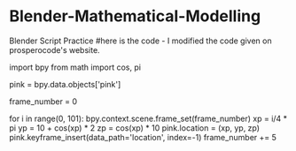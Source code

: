 # Blender-Mathematical-Modelling
Blender Script Practice
#here is the code - I modified the code given on prosperocode's website. 

import bpy
from math import cos, pi

pink = bpy.data.objects['pink']

frame_number = 0

for i in range(0, 101):
  bpy.context.scene.frame_set(frame_number)
  xp = i/4 * pi
  yp = 10 + cos(xp) * 2
  zp = cos(xp) * 10
  pink.location = (xp, yp, zp)
  pink.keyframe_insert(data_path='location', index=-1)
  frame_number += 5
